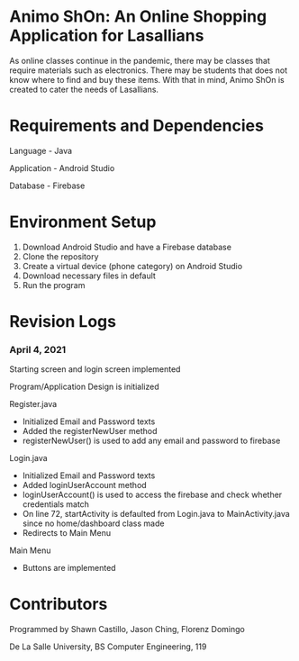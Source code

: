 # Animo ShOn: An Online Shopping Application for Lasallians
As online classes continue in the pandemic, there may be classes that require materials such as electronics. There may be students that does not know where to find and buy these items. With that in mind, Animo ShOn is created to cater the needs of Lasallians.

# Requirements and Dependencies
Language - Java

Application - Android Studio

Database - Firebase

# Environment Setup
1. Download Android Studio and have a Firebase database
2. Clone the repository
3. Create a virtual device (phone category) on Android Studio
4. Download necessary files in default
5. Run the program

# Revision Logs
### April 4, 2021 
Starting screen and login screen implemented 

Program/Application Design is initialized

Register.java
- Initialized Email and Password texts
- Added the registerNewUser method
- registerNewUser() is used to add any email and password to firebase

Login.java
- Initialized Email and Password texts
- Added loginUserAccount method
- loginUserAccount() is used to access the firebase and check whether credentials match
- On line 72, startActivity is defaulted from Login.java to MainActivity.java since no home/dashboard class made
- Redirects to Main Menu

Main Menu
- Buttons are implemented

# Contributors
Programmed by Shawn Castillo, Jason Ching, Florenz Domingo

De La Salle University, BS Computer Engineering, 119
